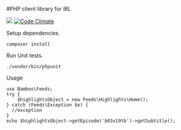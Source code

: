 #PHP client library for iBL

[![](http://hubson.cloud.bbc.co.uk/badges/bamboo)](https://ci-pal.int.bbc.co.uk/hudson/view/iPlayer/job/bamboo/)
[![Code Climate](https://codeclimate.com/github/iplayer/bamboo/badges/gpa.svg)](https://codeclimate.com/github/iplayer/bamboo)


Setup dependencies.

    composer install

Run Unit tests.

    ./vendor/bin/phpunit

Usage

    use Bamboo\Feeds;
    try {
        $highlightsObject = new Feeds\Highlights\Home();
    } catch (Feeds\Exception $e) {
      //exception
    }
    echo $highlightsObject->getEpisode('b03x19tb')->getSubtitle();
